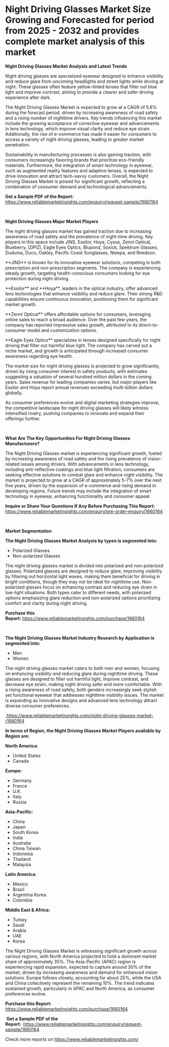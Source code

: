 <p><h1>Night Driving Glasses Market Size Growing and Forecasted for period from 2025 - 2032 and provides complete market analysis of this market</h1></p><p><strong>Night Driving Glasses Market Analysis and Latest Trends</strong></p>
<p><p>Night driving glasses are specialized eyewear designed to enhance visibility and reduce glare from oncoming headlights and street lights while driving at night. These glasses often feature yellow-tinted lenses that filter out blue light and improve contrast, aiming to provide a clearer and safer driving experience after dark.</p><p>The Night Driving Glasses Market is expected to grow at a CAGR of 5.6% during the forecast period, driven by increasing awareness of road safety and a rising number of nighttime drivers. Key trends influencing this market include the growing acceptance of corrective eyewear and advancements in lens technology, which improve visual clarity and reduce eye strain. Additionally, the rise of e-commerce has made it easier for consumers to access a variety of night driving glasses, leading to greater market penetration.</p><p>Sustainability in manufacturing processes is also gaining traction, with consumers increasingly favoring brands that prioritize eco-friendly materials. Furthermore, the integration of smart technology in eyewear, such as augmented reality features and adaptive lenses, is expected to drive innovation and attract tech-savvy customers. Overall, the Night Driving Glasses Market is poised for significant growth, reflecting a combination of consumer demand and technological advancements.</p></p>
<p><strong>Get a Sample PDF of the Report:&nbsp;</strong> <a href="https://www.reliablemarketinsights.com/enquiry/request-sample/1660164?utm_campaign=2287&utm_medium=2&utm_source=Github&utm_content=ia&utm_term=08022025&utm_id=night-driving-glasses">https://www.reliablemarketinsights.com/enquiry/request-sample/1660164</a></p>
<p>&nbsp;</p>
<p><strong>Night Driving Glasses Major Market Players</strong></p>
<p><p>The night driving glasses market has gained traction due to increasing awareness of road safety and the prevalence of night-time driving. Key players in this space include JINS, Essilor, Hoya, Cyxus, Zenni Optical, Blueberry, IZIPIZI, Eagle Eyes Optics, Blupond, Soxick, Spektrum Glasses, Duduma, Duco, Oakley, Pacific Coast Sunglasses, Nieepa, and Reedoon. </p><p>**JINS** is known for its innovative eyewear solutions, competing in both prescription and non-prescription segments. The company is experiencing steady growth, targeting health-conscious consumers looking for eye protection during night driving. </p><p>**Essilor** and **Hoya**, leaders in the optical industry, offer advanced lens technologies that enhance visibility and reduce glare. Their strong R&D capabilities ensure continuous innovation, positioning them for significant market growth.</p><p>**Zenni Optical** offers affordable options for consumers, leveraging online sales to reach a broad audience. Over the past few years, the company has reported impressive sales growth, attributed to its direct-to-consumer model and customization options.</p><p>**Eagle Eyes Optics** specializes in lenses designed specifically for night driving that filter out harmful blue light. The company has carved out a niche market, and growth is anticipated through increased consumer awareness regarding eye health.</p><p>The market size for night driving glasses is projected to grow significantly, driven by rising consumer interest in safety products, with estimates suggesting a valuation of several hundred million dollars in the coming years. Sales revenue for leading companies varies, but major players like Essilor and Hoya report annual revenues exceeding multi-billion dollars globally. </p><p>As consumer preferences evolve and digital marketing strategies improve, the competitive landscape for night driving glasses will likely witness intensified rivalry, pushing companies to innovate and expand their offerings further.</p></p>
<p>&nbsp;</p>
<p><strong>What Are The Key Opportunities For Night Driving Glasses Manufacturers?</strong></p>
<p><p>The Night Driving Glasses market is experiencing significant growth, fueled by increasing awareness of road safety and the rising prevalence of vision-related issues among drivers. With advancements in lens technology, including anti-reflective coatings and blue light filtration, consumers are seeking effective solutions to combat glare and enhance night visibility. The market is projected to grow at a CAGR of approximately 5-7% over the next five years, driven by the expansion of e-commerce and rising demand in developing regions. Future trends may include the integration of smart technology in eyewear, enhancing functionality and consumer appeal.</p></p>
<p><strong>Inquire or Share Your Questions If Any Before Purchasing This Report:</strong> <a href="https://www.reliablemarketinsights.com/enquiry/pre-order-enquiry/1660164?utm_campaign=2287&utm_medium=2&utm_source=Github&utm_content=ia&utm_term=08022025&utm_id=night-driving-glasses">https://www.reliablemarketinsights.com/enquiry/pre-order-enquiry/1660164</a></p>
<p>&nbsp;</p>
<p><strong>Market Segmentation</strong></p>
<p><strong>The Night Driving Glasses Market Analysis by types is segmented into:</strong></p>
<p><ul><li>Polarized Glasses</li><li>Non-polarized Glasses</li></ul></p>
<p><p>The night driving glasses market is divided into polarized and non-polarized glasses. Polarized glasses are designed to reduce glare, improving visibility by filtering out horizontal light waves, making them beneficial for driving in bright conditions, though they may not be ideal for nighttime use. Non-polarized glasses focus on enhancing contrast and reducing eye strain in low-light situations. Both types cater to different needs, with polarized options emphasizing glare reduction and non-polarized options prioritizing comfort and clarity during night driving.</p></p>
<p><strong>Purchase this Report:&nbsp;</strong><a href="https://www.reliablemarketinsights.com/purchase/1660164?utm_campaign=2287&utm_medium=2&utm_source=Github&utm_content=ia&utm_term=08022025&utm_id=night-driving-glasses">https://www.reliablemarketinsights.com/purchase/1660164</a></p>
<p>&nbsp;</p>
<p><strong>The Night Driving Glasses Market Industry Research by Application is segmented into:</strong></p>
<p><ul><li>Men</li><li>Women</li></ul></p>
<p><p>The night driving glasses market caters to both men and women, focusing on enhancing visibility and reducing glare during nighttime driving. These glasses are designed to filter out harmful light, improve contrast, and decrease eye strain, making night driving safer and more comfortable. With a rising awareness of road safety, both genders increasingly seek stylish yet functional eyewear that addresses nighttime visibility issues. The market is expanding as innovative designs and advanced lens technology attract diverse consumer preferences.</p></p>
<p><a href="https://www.reliablemarketinsights.com/night-driving-glasses-market-r1660164?utm_campaign=2287&utm_medium=2&utm_source=Github&utm_content=ia&utm_term=08022025&utm_id=night-driving-glasses">&nbsp;https://www.reliablemarketinsights.com/night-driving-glasses-market-r1660164</a></p>
<p><strong>In terms of Region, the Night Driving Glasses Market Players available by Region are:</strong></p>
<p>
    <p> <strong> North America: </strong>
        <ul>
            <li>United States</li>
            <li>Canada</li>
        </ul>
        </p> 
    <p> <strong> Europe: </strong>
        <ul>
            <li>Germany</li>
            <li>France</li>
            <li>U.K.</li>
            <li>Italy</li>
            <li>Russia</li>
        </ul>
        </p> 
    <p> <strong> Asia-Pacific: </strong>
        <ul>
            <li>China</li>
            <li>Japan</li>
            <li>South Korea</li>
            <li>India</li>
            <li>Australia</li>
            <li>China Taiwan</li>
            <li>Indonesia</li>
            <li>Thailand</li>
            <li>Malaysia</li>
        </ul>
        </p> 
    <p> <strong> Latin America: </strong>
        <ul>
            <li>Mexico</li>
            <li>Brazil</li>
            <li>Argentina Korea</li>
            <li>Colombia</li>
        </ul>
        </p> 
    <p> <strong> Middle East & Africa: </strong>
        <ul>
            <li>Turkey</li>
            <li>Saudi</li>
            <li>Arabia</li>
            <li>UAE</li>
            <li>Korea</li>
        </ul>
    </p>
    </p>
<p><p>The Night Driving Glasses Market is witnessing significant growth across various regions, with North America projected to hold a dominant market share of approximately 35%. The Asia-Pacific (APAC) region is experiencing rapid expansion, expected to capture around 30% of the market, driven by increasing awareness and demand for enhanced vision solutions. Europe follows closely, accounting for about 25%, while the USA and China collectively represent the remaining 10%. The trend indicates sustained growth, particularly in APAC and North America, as consumer preferences evolve.</p></p>
<p><strong>Purchase this Report: </strong><a href="https://www.reliablemarketinsights.com/purchase/1660164?utm_campaign=2287&utm_medium=2&utm_source=Github&utm_content=ia&utm_term=08022025&utm_id=night-driving-glasses">https://www.reliablemarketinsights.com/purchase/1660164</a></p>
<p>&nbsp;<strong>Get a Sample PDF of the Report:&nbsp;&nbsp;</strong><a href="https://www.reliablemarketinsights.com/enquiry/request-sample/1660164?utm_campaign=2287&utm_medium=2&utm_source=Github&utm_content=ia&utm_term=08022025&utm_id=night-driving-glasses">https://www.reliablemarketinsights.com/enquiry/request-sample/1660164</a></p>
<p><strong></strong></p>
<p>Check more reports on <a href="https://www.reliablemarketinsights.com/?utm_campaign=2287&utm_medium=2&utm_source=Github&utm_content=ia&utm_term=08022025&utm_id=night-driving-glasses">https://www.reliablemarketinsights.com/</a></p>